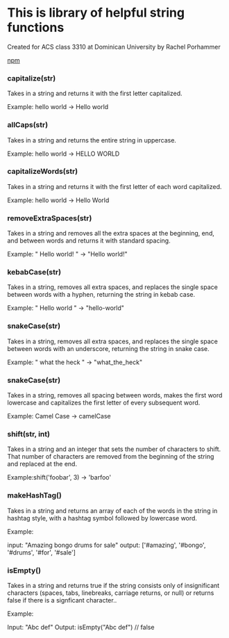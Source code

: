 # This is library of helpful string functions
Created for ACS class 3310 at Dominican University by Rachel Porhammer

[npm](https://www.npmjs.com/package/@rachelp4515/string-library)

### **capitalize(str)**
Takes in a string and returns it with the first letter capitalized.

Example: hello world -> Hello world

### **allCaps(str)**
Takes in a string and returns the entire string in uppercase.

Example: hello world -> HELLO WORLD

### **capitalizeWords(str)**
Takes in a string and returns it with the first letter of each word capitalized.

Example: hello world -> Hello World

### **removeExtraSpaces(str)**
Takes in a string and removes all the extra spaces at the beginning, end, and between words and returns it with standard spacing.

Example: " Hello world! " -> "Hello world!"

### **kebabCase(str)**
Takes in a string, removes all extra spaces, and replaces the single space between words with a hyphen, returning the string in kebab case.

Example: " Hello world " -> "hello-world"

### **snakeCase(str)**
Takes in a string, removes all extra spaces, and replaces the single space between words with an underscore, returning the string in snake case.

Example: " what the heck " -> "what_the_heck"

### **snakeCase(str)**
Takes in a string, removes all spacing between words, makes the first word lowercase and capitalizes the first letter of every subsequent word.

Example: Camel Case -> camelCase

### **shift(str, int)**
Takes in a string and an integer that sets the number of characters to shift. That number of characters are removed from the beginning of the string and replaced at the end.

Example:shift('foobar', 3) -> 'barfoo'

### **makeHashTag()**
Takes in a string and returns an array of each of the words in the string in hashtag style, with a hashtag symbol followed by lowercase word.

Example:

input: "Amazing bongo drums for sale" output: ['#amazing', '#bongo', '#drums', '#for', '#sale']

### **isEmpty()**
Takes in a string and returns true if the string consists only of insignificant characters (spaces, tabs, linebreaks, carriage returns, or null) or returns false if there is a signficant character..

Example:

Input: "Abc def" Output: isEmpty("Abc def") // false



